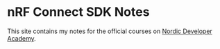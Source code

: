 # nRF Connect SDK Notes

This site contains my notes for the official courses on [Nordic Developer Academy](https://academy.nordicsemi.com/).